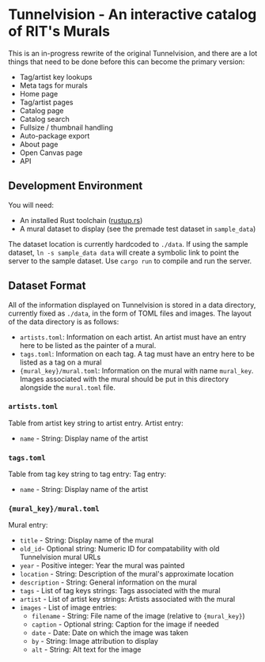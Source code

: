 # Tunnelvision - An interactive catalog of RIT's Murals

This is an in-progress rewrite of the original Tunnelvision, and there are a lot
things that need to be done before this can become the primary version:

- Tag/artist key lookups
- Meta tags for murals
- Home page
- Tag/artist pages
- Catalog page
- Catalog search
- Fullsize / thumbnail handling
- Auto-package export
- About page
- Open Canvas page
- API

## Development Environment

You will need:

- An installed Rust toolchain ([rustup.rs](https://rustup.rs))
- A mural dataset to display (see the premade test dataset in `sample_data`)

The dataset location is currently hardcoded to `./data`. If using the sample
dataset, `ln -s sample_data data` will create a symbolic link to point the
server to the sample dataset. Use `cargo run` to compile and run the server.

## Dataset Format

All of the information displayed on Tunnelvision is stored in a data
directory, currently fixed as `./data`, in the form of TOML files and images.
The layout of the data directory is as follows:

- `artists.toml`: Information on each artist. An artist must have an entry here
    to be listed as the painter of a mural.
- `tags.toml`: Information on each tag. A tag must have an entry here to be
    listed as a tag on a mural
- `{mural_key}/mural.toml`: Information on the mural with name `mural_key`.
    Images associated with the mural should be put in this directory alongside
    the `mural.toml` file.

### `artists.toml`

Table from artist key string to artist entry. Artist entry:

- `name` - String: Display name of the artist

### `tags.toml`

Table from tag key string to tag entry: Tag entry:

- `name` - String: Display name of the artist

### `{mural_key}/mural.toml`

Mural entry:

- `title` - String: Display name of the mural
- `old_id`- Optional string: Numeric ID for compatability with old Tunnelvision
    mural URLs
- `year` - Positive integer: Year the mural was painted
- `location` - String: Description of the mural's approximate location
- `description` - String: General information on the mural
- `tags` - List of tag keys strings: Tags associated with the mural
- `artist` - List of artist key strings: Artists associated with the mural
- `images` - List of image entries:
    + `filename` - String: File name of the image (relative to `{mural_key}`)
    + `caption` - Optional string: Caption for the image if needed
    + `date` - Date: Date on which the image was taken
    + `by` - String: Image attribution to display
    + `alt` - String: Alt text for the image
